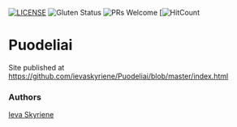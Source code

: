 [![LICENSE](https://img.shields.io/badge/license-MIT-blue.svg?style=flat-square)](https://github.com/ievaskyriene/HTML5-website-template/blob/master/LICENSE.md)
![Gluten Status](https://img.shields.io/badge/Gluten-Free-green.svg)
![PRs Welcome](https://img.shields.io/badge/PRs-welcome-brightgreen.svg)
[![HitCount](http://hits.dwyl.com/ievaskyriene/Puodeliai.svg)

# Puodeliai

Site published at https://github.com/ievaskyriene/Puodeliai/blob/master/index.html


### Authors
[Ieva Skyriene](https://github.com/ievaskyriene)
